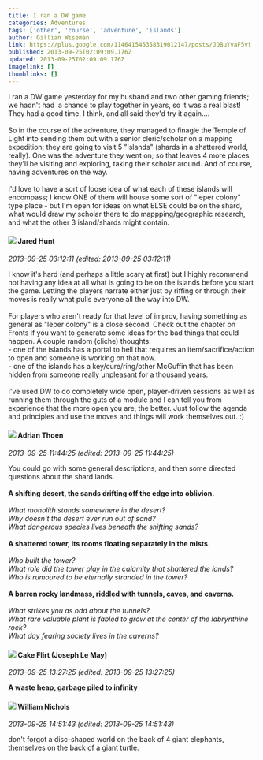 ```yaml
---
title: I ran a DW game
categories: Adventures
tags: ['other', 'course', 'adventure', 'islands']
author: Gillian Wiseman
link: https://plus.google.com/114641545358319012147/posts/JQBuYvaF5vt
published: 2013-09-25T02:09:09.176Z
updated: 2013-09-25T02:09:09.176Z
imagelink: []
thumblinks: []
---
```


I ran a DW game yesterday for my husband and two other gaming friends; we hadn&#39;t had  a chance to play together in years, so it was a real blast! They had a good time, I think, and all said they&#39;d try it again....<br /><br />So in the course of the adventure, they managed to finagle the Temple of Light into sending them out with a senior cleric/scholar on a mapping expedition; they are going to visit 5 &quot;islands&quot; (shards in a shattered world, really). One was the adventure they went on; so that leaves 4 more places they&#39;ll be visiting and exploring, taking their scholar around. And of course, having adventures on the way.<br /><br />I&#39;d love to have a sort of loose idea of what each of these islands will encompass; I know ONE of them will house some sort of &quot;leper colony&quot; type place - but I&#39;m open for ideas on what ELSE could be on the shard, what would draw my scholar there to do mappping/geographic research, and what the other 3 island/shards might contain.
<div id='comment z13mzzeovvqofb0vc23pdxp4ypjtwjrwr04'>
  <h4><img src='{{site.baseurl}}//images/avatars/114672456174673088574_photo.jpg'> Jared Hunt</h4>
      <p><cite>2013-09-25 03:12:11 (edited: 2013-09-25 03:12:11)</cite></p>
        <p>I know it&#39;s hard (and perhaps a little scary at first) but I highly recommend not having any idea at all what is going to be on the islands before you start the game. Letting the players narrate either just by riffing or through their moves is really what pulls everyone all the way into DW.<br /><br />For players who aren&#39;t ready for that level of improv, having something as general as &quot;leper colony&quot; is a close second. Check out the chapter on Fronts if you want to generate some ideas for the bad things that could happen. A couple random (cliche) thoughts:<br />- one of the islands has a portal to hell that requires an item/sacrifice/action to open and someone is working on that now.<br />- one of the islands has a key/cure/ring/other McGuffin that has been hidden from someone really unpleasant for a thousand years.<br /><br />I&#39;ve used DW to do completely wide open, player-driven sessions as well as running them through the guts of a module and I can tell you from experience that the more open you are, the better. Just follow the agenda and principles and use the moves and things will work themselves out. :)</p>
</div>
        

<div id='comment z13mzzeovvqofb0vc23pdxp4ypjtwjrwr04'>
  <h4><img src='{{site.baseurl}}//images/avatars/113847025671240258531_photo.jpg'> Adrian Thoen</h4>
      <p><cite>2013-09-25 11:44:25 (edited: 2013-09-25 11:44:25)</cite></p>
        <p>You could go with some general descriptions, and then some directed questions about the shard lands.<br /><br /><b>A shifting desert, the sands drifting off the edge into oblivion.</b><br /><br /><i>What monolith stands somewhere in the desert?</i><br /><i>Why doesn&#39;t the desert ever run out of sand?</i><br /><i>What dangerous species lives beneath the shifting sands?</i><br /><br /><b>A shattered tower, its rooms floating separately in the mists.</b><br /><br /><i>Who built the tower?</i><br /><i>What role did the tower play in the calamity that shattered the lands?</i><br /><i>Who is rumoured to be eternally stranded in the tower?</i><br /><br /><b>A barren rocky landmass, riddled with tunnels, caves, and caverns.</b><br /><br /><i>What strikes you as odd about the tunnels?</i><br /><i>What rare valuable plant is fabled to grow at the center of the labrynthine rock?</i><br /><i>What day fearing society lives in the caverns?</i></p>
</div>
        

<div id='comment z13mzzeovvqofb0vc23pdxp4ypjtwjrwr04'>
  <h4><img src='{{site.baseurl}}//images/avatars/118274317738578754478_photo.jpg'> Cake Flirt (Joseph Le May)</h4>
      <p><cite>2013-09-25 13:27:25 (edited: 2013-09-25 13:27:25)</cite></p>
        <p><b>A waste heap, garbage piled to infinity</b><br /></p>
</div>
        

<div id='comment z13mzzeovvqofb0vc23pdxp4ypjtwjrwr04'>
  <h4><img src='{{site.baseurl}}//images/avatars/116087077877793003074_photo.jpg'> William Nichols</h4>
      <p><cite>2013-09-25 14:51:43 (edited: 2013-09-25 14:51:43)</cite></p>
        <p>don&#39;t forgot a disc-shaped world on the back of 4 giant elephants, themselves on the back of a giant turtle. </p>
</div>
        